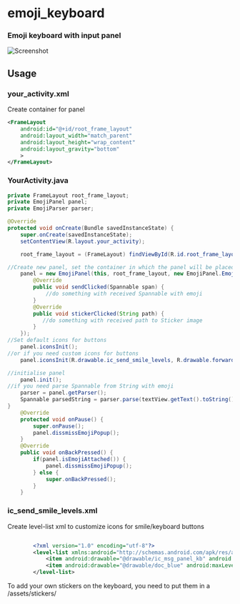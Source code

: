 # emoji_keyboard
### Emoji keyboard with input panel
![Screenshot](https://github.com/frontiertsymbal/emoji_keyboard/blob/master/Emoji%20Keyboard.png)
## Usage
### your_activity.xml
Create container for panel
``` xml
<FrameLayout
    android:id="@+id/root_frame_layout"
    android:layout_width="match_parent"
    android:layout_height="wrap_content"
    android:layout_gravity="bottom"
    >
</FrameLayout>
```
### YourActivity.java
``` java
private FrameLayout root_frame_layout;
private EmojiPanel panel;
private EmojiParser parser;

@Override
protected void onCreate(Bundle savedInstanceState) {
	super.onCreate(savedInstanceState);
    setContentView(R.layout.your_activity);

    root_frame_layout = (FrameLayout) findViewById(R.id.root_frame_layout);

//Create new panel, set the container in which the panel will be placed and set ClickCallback to receive Spanned string with emoji and path to sticker image.
    panel = new EmojiPanel(this, root_frame_layout, new EmojiPanel.EmojiClickCallback() {
        @Override
        public void sendClicked(Spannable span) {
            //do something with received Spannable with emoji
        }
        @Override
        public void stickerClicked(String path) {
           //do something with received path to Sticker image
        }
    });
//Set default icons for buttons
    panel.iconsInit();
//or if you need custom icons for buttons
    panel.iconsInit(R.drawable.ic_send_smile_levels, R.drawable.forward_blue);

//initialise panel                                            
    panel.init();
//if you need parse Spannable from String with emoji
    parser = panel.getParser();
    Spannable parsedString = parser.parse(textView.getText().toString());
}
    @Override
    protected void onPause() {
        super.onPause();
        panel.dissmissEmojiPopup();
    }
    @Override
    public void onBackPressed() {
        if(panel.isEmojiAttached()) {
            panel.dissmissEmojiPopup();
        } else {
            super.onBackPressed();
        }
    }
```
### ic_send_smile_levels.xml
Create level-list xml to customize icons for smile/keyboard buttons
``` xml

		<?xml version="1.0" encoding="utf-8"?>
		<level-list xmlns:android="http://schemas.android.com/apk/res/android">
		    <item android:drawable="@drawable/ic_msg_panel_kb" android:maxLevel="0"/>
		    <item android:drawable="@drawable/doc_blue" android:maxLevel="1"/>
		</level-list>
```
To add your own stickers on the keyboard, you need to put them in a /assets/stickers/
